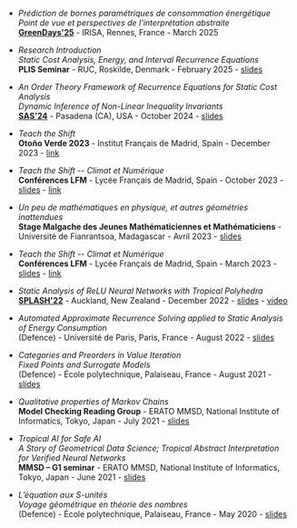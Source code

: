 

- *Prédiction de bornes paramétriques de consommation énergétique <br/>
  Point de vue et perspectives de l'interprétation abstraite* <br/>
  [**GreenDays'25**](https://greendays.sciencesconf.org) -
  IRISA, Rennes, France -
  March 2025

- *Research Introduction <br/>
  Static Cost Analysis, Energy, and Interval Recurrence Equations* <br/>
  **PLIS Seminar** -
  RUC, Roskilde, Denmark -
  February 2025 -
  [slides](/assets/pdf/plis06Feb25-louisrustenholz-intro-given.pdf)

- *An Order Theory Framework of Recurrence Equations for Static Cost Analysis <br/>
  Dynamic Inference of Non-Linear Inequality Invariants* <br/>
  [**SAS'24**](https://2024.splashcon.org/home/sas-2024) -
  Pasadena (CA), USA -
  October 2024 -
  [slides](/assets/pdf/order_recsolv_slides_sas24.pdf)

- *Teach the Shift* <br/>
  **Otoño Verde 2023** -
  Institut Français de Madrid, Spain -
  December 2023 -
  [link](https://www.institutfrancais.es/madrid/evento/conferencia-le-climat-et-moi-et-moi-por-the-shifters/)

- *Teach the Shift -- Climat et Numérique* <br/>
  **Conférences LFM** -
  Lycée Français de Madrid, Spain -
  October 2023 -
  [slides](/assets/pdf/Presentation_TTS_extrait_numerique_13_10_23.pdf) -
  [link](https://www.lfmadrid.net/es/e3d/3787-conf%C3%A9rence-sur-le-climat-et-les-enjeux-actuels-du-num%C3%A9rique-r%C3%A9alis%C3%A9e-par-l%E2%80%99association-les-shifters-octobre-2023)

- *Un peu de mathématiques en physique, et autres géométries inattendues* <br/>
  **Stage Malgache des Jeunes Mathématiciennes et Mathématiciens** -
  Université de Fianrantsoa, Madagascar -
  Avril 2023 -
  [slides](/assets/pdf/Conference_Fianarantsoa_stage_avril_23.pdf)

- *Teach the Shift -- Climat et Numérique* <br/>
  **Conférences LFM** -
  Lycée Français de Madrid, Spain -
  March 2023 -
  [slides](/assets/pdf/Presentation_TTS_extrait_numerique_24_03_23.pdf) -
  [link](https://www.lfmadrid.net/es/e3d/3588-conf%C3%A9rence-sur-le-climat-et-les-enjeux-actuels-du-num%C3%A9rique-r%C3%A9alis%C3%A9e-par-l%E2%80%99association-les-shifters)

- *Static Analysis of ReLU Neural Networks with Tropical Polyhedra* <br/>
  [**SPLASH'22**](https://2022.splashcon.org/track/splash-2022-sigplan-papers#program) -
  Auckland, New Zealand -
  December 2022 -
  [slides](/assets/pdf/slidesSAS22_relunn_trop.pdf) -
  [video](https://www.youtube.com/watch?v=ZqHVQvKkUHw)

- *Automated Approximate Recurrence Solving applied to Static Analysis of Energy Consumption* <br/>
  (Defence) -
  Université de Paris, Paris, France -
  August 2022 -
  [slides](/assets/pdf/MPRI_Internship__Slides__Louis_Rustenholz.pdf)

- *Categories and Preorders in Value Iteration <br/>
  Fixed Points and Surrogate Models* <br/>
  (Defence) -
  École polytechnique, Palaiseau, France -
  August 2021 -
  [slides](https://cliplab.org/papers/rustenholz-mmsd-cat-vi-slides.pdf)

- *Qualitative properties of Markov Chains* <br/>
  **Model Checking Reading Group** -
  ERATO MMSD, National Institute of Informatics, Tokyo, Japan  -
  July 2021 -
  [slides](/assets/pdf/2021_07_30__MC_Reading_Group__Subsection_10_1_2.pdf)

- *Tropical AI for Safe AI <br/>
   A Story of Geometrical Data Science;
   Tropical Abstract Interpretation for Verified Neural Networks* <br/>
  **MMSD – G1 seminar** -
  ERATO MMSD, National Institute of Informatics, Tokyo, Japan  -
  June 2021 -
  [slides](/assets/pdf/2021_06_09__MMSD_G1__Tropical_AI_for_Safe_AI.pdf)

- *L’équation aux S-unités <br/>
  Voyage géométrique en théorie des nombres* <br/>
  (Defence) -
  École polytechnique, Palaiseau, France -
  May 2020 -
  [slides](https://cliplab.org/papers/rustenholz-s-unites-polytechniqueversion-slides.pdf)
